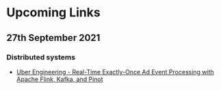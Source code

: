 # Upcoming Links

## 27th September 2021

### Distributed systems
- [Uber Engineering - Real-Time Exactly-Once Ad Event Processing with Apache Flink, Kafka, and Pinot](https://eng.uber.com/real-time-exactly-once-ad-event-processing/)
